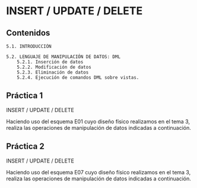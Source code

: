 # INSERT / UPDATE / DELETE

## Contenidos

    5.1. INTRODUCCIÓN

    5.2. LENGUAJE DE MANIPULACIÓN DE DATOS: DML
        5.2.1. Inserción de datos
        5.2.2. Modificación de datos
        5.2.3. Eliminación de datos
        5.2.4. Ejecución de comandos DML sobre vistas.

## Práctica 1

INSERT / UPDATE / DELETE

Haciendo uso del esquema E01 cuyo diseño físico realizamos en el tema 3, realiza las operaciones de manipulación de datos indicadas a continuación.


## Práctica 2

INSERT / UPDATE / DELETE

Haciendo uso del esquema E07 cuyo diseño físico realizamos en el tema 3, realiza las operaciones de manipulación de datos indicadas a continuación.